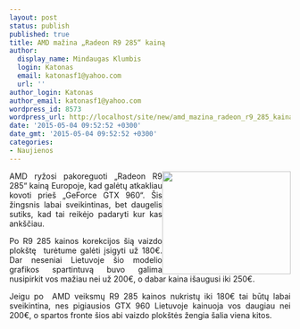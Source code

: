 ```yaml
---
layout: post
status: publish
published: true
title: AMD mažina „Radeon R9 285“ kainą
author:
  display_name: Mindaugas Klumbis
  login: Katonas
  email: katonasf1@yahoo.com
  url: ''
author_login: Katonas
author_email: katonasf1@yahoo.com
wordpress_id: 8573
wordpress_url: http://localhost/site/new/amd_mazina_radeon_r9_285_kaina/
date: '2015-05-04 09:52:52 +0300'
date_gmt: '2015-05-04 09:52:52 +0300'
categories:
- Naujienos
---
```

<p style="text-align: justify;">
	<a href="http://technews.lt/userfiles/-usr-local-www-raptor_rwd-cache-554716d2eedd6.jpg"><img alt="" src="http://technews.lt/userfiles/-usr-local-www-raptor_rwd-cache-554716d2eedd6.jpg" style="width: 230px; height: 184px; float: right;" /></a>AMD ryžosi pakoreguoti &bdquo;Radeon R9 285&ldquo; kainą Europoje, kad galėtų atkakliau kovoti prie&scaron; &bdquo;GeForce GTX 960&ldquo;. &Scaron;is žingsnis labai sveikintinas, bet daugelis sutiks, kad tai reikėjo padaryti kur kas ank&scaron;čiau.</p>
<p style="text-align: justify;">
	Po R9 285 kainos korekcijos &scaron;ią vaizdo plok&scaron;tę&nbsp; turėtume galėti įsigyti už 180&euro;. Dar neseniai Lietuvoje &scaron;io modelio grafikos spartintuvą buvo galima nusipirkit vos mažiau nei už 200&euro;, o dabar kaina i&scaron;augusi iki 250&euro;.</p>
<p style="text-align: justify;">
	Jeigu po&nbsp; AMD veiksmų R9 285 kainos nukristų iki 180&euro; tai būtų labai sveikintina, nes pigiausios GTX 960 Lietuvoje kainuoja vos daugiau nei 200&euro;, o spartos fronte &scaron;ios abi vaizdo plok&scaron;tės žengia &scaron;alia viena kitos.</p>
